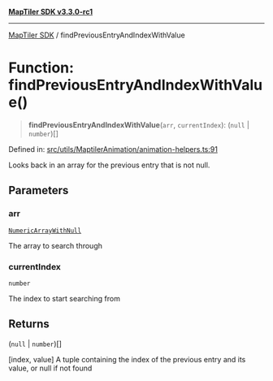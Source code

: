 [**MapTiler SDK v3.3.0-rc1**](../README.md)

***

[MapTiler SDK](../README.md) / findPreviousEntryAndIndexWithValue

# Function: findPreviousEntryAndIndexWithValue()

> **findPreviousEntryAndIndexWithValue**(`arr`, `currentIndex`): (`null` \| `number`)[]

Defined in: [src/utils/MaptilerAnimation/animation-helpers.ts:91](https://github.com/maptiler/maptiler-sdk-js/blob/d9cb958ebf063ecde2f6f583eb172e5a83460e6a/src/utils/MaptilerAnimation/animation-helpers.ts#L91)

Looks back in an array for the previous entry that is not null.

## Parameters

### arr

[`NumericArrayWithNull`](../type-aliases/NumericArrayWithNull.md)

The array to search through

### currentIndex

`number`

The index to start searching from

## Returns

(`null` \| `number`)[]

[index, value] A tuple containing the index of the previous entry and its value, or null if not found
